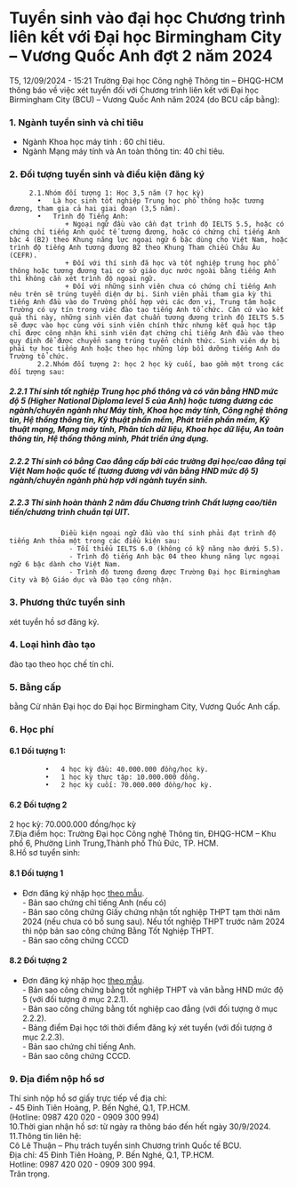# Tuyển sinh vào đại học Chương trình liên kết với Đại học Birmingham City – Vương Quốc Anh đợt 2 năm 2024
T5, 12/09/2024 - 15:21
Trường Đại học Công nghệ Thông tin – ĐHQG-HCM thông báo về việc xét tuyển đối với Chương trình liên kết với Đại học Birmingham City (BCU) – Vương Quốc Anh năm 2024 (do BCU cấp bằng):  
### 1. Ngành tuyển sinh và chỉ tiêu
-   Ngành Khoa học máy tính : 60 chỉ tiêu.  
-   Ngành Mạng máy tính và An toàn thông tin: 40 chỉ tiêu.
### 2. Đối tượng tuyển sinh và điều kiện đăng ký  
         2.1.Nhóm đối tượng 1: Học 3,5 năm (7 học kỳ)  
           •   Là học sinh tốt nghiệp Trung học phổ thông hoặc tương đương, tham gia cả hai giai đoạn (3,5 năm).  
           •   Trình độ Tiếng Anh:  
                  + Ngoại ngữ đầu vào cần đạt trình độ IELTS 5.5, hoặc có chứng chỉ tiếng Anh quốc tế tương đương, hoặc có chứng chỉ tiếng Anh bậc 4 (B2) theo Khung năng lực ngoại ngữ 6 bậc dùng cho Việt Nam, hoặc trình độ tiếng Anh tương đương B2 theo Khung Tham chiếu Châu Âu (CEFR).  
                  + Đối với thí sinh đã học và tốt nghiệp trung học phổ thông hoặc tương đương tại cơ sở giáo dục nước ngoài bằng tiếng Anh thì không cần xét trình độ ngoại ngữ.  
                  + Đối với những sinh viên chưa có chứng chỉ tiếng Anh nêu trên sẽ trúng tuyển diện dự bị. Sinh viên phải tham gia kỳ thi tiếng Anh đầu vào do Trường phối hợp với các đơn vị, Trung tâm hoặc Trường có uy tín trong việc đào tạo tiếng Anh tổ chức. Căn cứ vào kết quả thi này, những sinh viên đạt chuẩn tương đương trình độ IELTS 5.5 sẽ được vào học cùng với sinh viên chính thức nhưng kết quả học tập chỉ được công nhận khi sinh viên đạt chứng chỉ tiếng Anh đầu vào theo quy định để được chuyển sang trúng tuyển chính thức. Sinh viên dự bị phải tự học tiếng Anh hoặc theo học những lớp bồi dưỡng tiếng Anh do Trường tổ chức.  
           2.2.Nhóm đối tượng 2: học 2 học kỳ cuối, bao gồm một trong các đối tượng sau:  
##### 2.2.1 Thí sinh tốt nghiệp Trung học phổ thông và có văn bằng HND mức độ 5 (Higher National Diploma level 5 của Anh) hoặc tương đương các ngành/chuyên ngành như  Máy tính, Khoa học máy tính, Công nghệ thông tin, Hệ thống thông tin, Kỹ thuật phần mềm, Phát triển phần mềm, Kỹ thuật mạng, Mạng máy tính, Phân tích dữ liệu, Khoa học dữ liệu, An toàn thông tin, Hệ thống thông minh, Phát triển ứng dụng.  
##### 2.2.2 Thí sinh có bằng Cao đẳng cấp bởi các trường đại học/cao đẳng tại Việt Nam hoặc quốc   tế (tương đương với văn bằng HND mức độ 5) ngành/chuyên ngành phù hợp với  ngành tuyển sinh.  
##### 2.2.3 Thí sinh hoàn thành 2 năm đầu Chương trình Chất lượng cao/tiên tiến/chương trình  chuẩn tại UIT.  
                 Điều kiện ngoại ngữ đầu vào thí sinh phải đạt trình độ tiếng Anh thỏa một trong các điều kiện sau:
                   - Tối thiểu IELTS 6.0 (không có kỹ năng nào dưới 5.5).
                   - Trình độ tiếng Anh bậc 04 theo khung năng lực ngoại ngữ 6 bậc dành cho Việt Nam.
                   - Trình độ tương đương được Trường Đại học Birmingham City và Bộ Giáo dục và Đào tạo công nhận.
### 3. Phương thức tuyển sinh
xét tuyển hồ sơ đăng ký.  
### 4. Loại hình đào tạo
đào tạo theo học chế tín chỉ.  
### 5. Bằng cấp
bằng Cử nhân Đại học do Đại học Birmingham City, Vương Quốc Anh cấp.  
### 6. Học phí
#### 6.1 Đối tượng 1:  
             •   4 học kỳ đầu: 40.000.000 đồng/học kỳ.  
             •   1 học kỳ thực tập: 10.000.000 đồng.  
             •   2 học kỳ cuối: 70.000.000 đồng/học kỳ.  
#### 6.2 Đối tượng 2
2 học kỳ: 70.000.000 đồng/học kỳ  
7.Địa điểm học: Trường Đại học Công nghệ Thông tin, ĐHQG-HCM – Khu phố 6, Phường Linh Trung,Thành phố Thủ Đức, TP. HCM.  
8.Hồ sơ tuyển sinh:  
#### 8.1 Đối tượng 1
- Đơn đăng ký nhập học [theo mẫu](https://tuyensinh.uit.edu.vn/sites/default/files/uploads/files/202404/phieudkxt-uit-bcu_2.docx).  
                - Bản sao chứng chỉ tiếng Anh (nếu có)  
               - Bản sao công chứng Giấy chứng nhận tốt nghiệp THPT tạm thời năm 2024 (nếu chưa có bổ sung sau). Nếu tốt nghiệp THPT trước năm 2024 thì nộp bản sao công chứng Bằng Tốt  Nghiệp THPT.  
               - Bản sao công chứng CCCD  
#### 8.2 Đối tượng 2
- Đơn đăng ký nhập học [theo mẫu](https://tuyensinh.uit.edu.vn/sites/default/files/uploads/files/202404/application_bcu_top_up_uit_1.docx).  
              - Bản sao công chứng bằng tốt nghiệp THPT và văn bằng HND mức độ 5  (với đối tượng   ở mục 2.2.1).  
             - Bản sao công chứng bằng tốt nghiệp cao đẳng (với đối tượng ở mục 2.2.2).  
              - Bảng điểm Đại học tới thời điểm đăng ký xét tuyển (với đối tượng ở mục 2.2.3).  
              - Bản sao chứng chỉ tiếng Anh.  
              - Bản sao công chứng CCCD.   
### 9. Địa điểm nộp hồ sơ 
Thí sinh nộp hồ sơ giấy trực tiếp về địa chỉ:  
             - 45 Đinh Tiên Hoàng, P. Bến Nghé, Q.1, TP.HCM.  
                  (Hotline: 0987 420 020 - 0909 300 994)  
10.Thời gian nhận hồ sơ: từ ngày ra thông báo đến hết ngày 30/9/2024.  
11.Thông tin liên hệ:  
                Cô Lê Thuận – Phụ trách tuyển sinh Chương trình Quốc tế BCU.  
               Địa chỉ: 45 Đinh Tiên Hoàng, P. Bến Nghé, Q.1, TP.HCM.  
                Hotline: 0987 420 020 - 0909 300 994.  
                   Trân trọng.